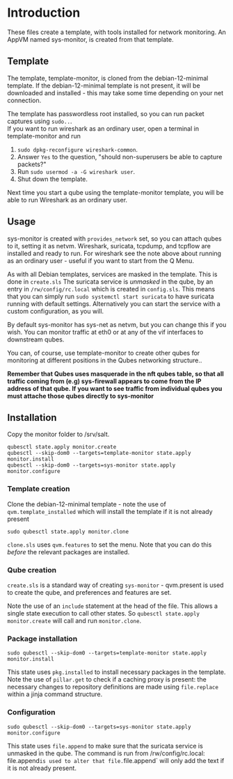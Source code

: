 # Introduction
These files create a template, with tools installed for network monitoring.
An AppVM named sys-monitor, is created from that template.

## Template
The template, template-monitor, is cloned from the debian-12-minimal template.
If the debian-12-minimal template is not present, it will be downloaded
and installed - this may take some time depending on your net connection.

The template has passwordless root installed, so you can run packet captures using `sudo..`.  
If you want to run wireshark as an ordinary user, open a terminal in template-monitor and run
1. `sudo dpkg-reconfigure wireshark-common`.
2. Answer `Yes` to the question, "should non-superusers be able to capture packets?"
3. Run `sudo usermod -a -G wireshark user`.
4. Shut down the template.

Next time you start a qube using the template-monitor template, you will be able to run Wireshark as an ordinary user.


## Usage
sys-monitor is created with `provides_network` set, so you can attach qubes to it, setting it as netvm.
Wireshark, suricata, tcpdump, and tcpflow are installed and ready to run.
For wireshark see the note above about running as an ordinary user - useful if you want to start from the Q Menu.

As with all Debian templates, services are masked in the template.
This is done in `create.sls`
The suricata service is *unmasked* in the qube, by an entry in `/rw/config/rc.local` which is created in `config.sls`.
This means that you can simply run `sudo systemctl start suricata` to have suricata running with default settings.
Alternatively you can start the service with a custom configuration, as you will.

By default sys-monitor has sys-net as netvm, but you can change this if you wish.
You can monitor traffic at eth0 or at any of the vif interfaces to downstream qubes.

You can, of course, use template-monitor to create other qubes for monitoring at different positions in the Qubes networking structure..

**Remember that Qubes uses masquerade in the nft qubes table, so that all traffic coming from (e.g) sys-firewall appears to come from the IP address of that qube.
If you want to see traffic from individual qubes you must attache those qubes directly to sys-monitor**

## Installation
Copy the monitor folder to /srv/salt.
```
qubesctl state.apply monitor.create
qubesctl --skip-dom0 --targets=template-monitor state.apply monitor.install
qubesctl --skip-dom0 --targets=sys-monitor state.apply monitor.configure
```
### Template creation
Clone the debian-12-minimal template - note the use of `qvm.template_installed` which will install the template if it is not already present
```
sudo qubesctl state.apply monitor.clone
```
`clone.sls` uses `qvm.features` to set the menu. Note that you can do this *before* the relevant packages are installed.

### Qube creation
`create.sls` is a standard way of creating `sys-monitor` - qvm.present is used to create the qube, and preferences and features are set.

Note the use of an `include` statement at the head of the file. This allows a single state execution to call other states.
So `qubesctl state.apply monitor.create` will call and run `monitor.clone`.


### Package installation
```
sudo qubesctl --skip-dom0 --targets=template-monitor state.apply monitor.install

```
This state uses `pkg.installed` to install necessary packages in the template.
Note the use of `pillar.get` to check if a caching proxy is present: the necessary changes to repository definitions are made using `file.replace` within a jinja command structure.

### Configuration
```
sudo qubesctl --skip-dom0 --targets=sys-monitor state.apply monitor.configure
```
This state uses `file.append` to make sure that the suricata service is unmasked in the qube.
The command is run from /rw/config/rc.local: file.append` is used to alter that file.
`file.append` will only add the text if it is not already present.
